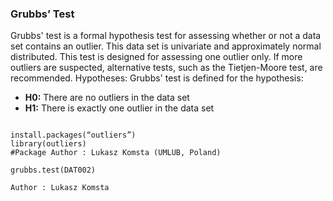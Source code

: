 
### Grubbs’ Test
Grubbs' test is a formal hypothesis test for assessing whether or not a  data set contains an outlier.
This data set is univariate and approximately normal distributed. This test is designed for assessing one outlier only.  If more outliers are suspected, alternative tests, such as the Tietjen-Moore test, are recommended.
Hypotheses: Grubbs' test is defined for the hypothesis: 

*  **H0:**  There are no outliers in the data set  
*  **H1:**  There is exactly one outlier in the data set  

<pre><code>
install.packages(“outliers”)
library(outliers)
#Package Author : Lukasz Komsta (UMLUB, Poland)

grubbs.test(DAT002)

Author : Lukasz Komsta
</code></pre>
